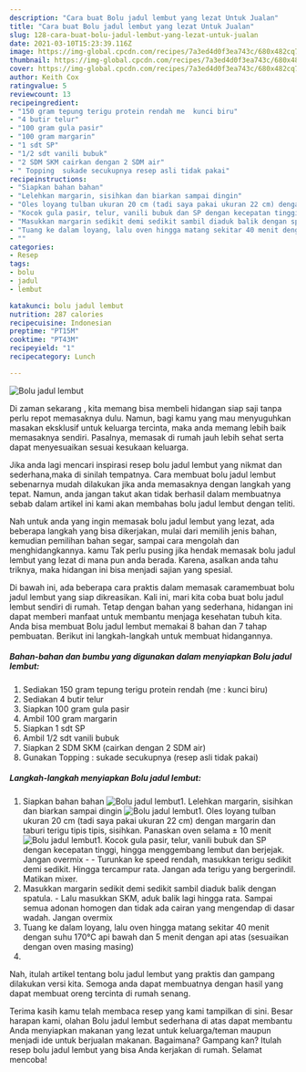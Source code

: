 ```yaml
---
description: "Cara buat Bolu jadul lembut yang lezat Untuk Jualan"
title: "Cara buat Bolu jadul lembut yang lezat Untuk Jualan"
slug: 128-cara-buat-bolu-jadul-lembut-yang-lezat-untuk-jualan
date: 2021-03-10T15:23:39.116Z
image: https://img-global.cpcdn.com/recipes/7a3ed4d0f3ea743c/680x482cq70/bolu-jadul-lembut-foto-resep-utama.jpg
thumbnail: https://img-global.cpcdn.com/recipes/7a3ed4d0f3ea743c/680x482cq70/bolu-jadul-lembut-foto-resep-utama.jpg
cover: https://img-global.cpcdn.com/recipes/7a3ed4d0f3ea743c/680x482cq70/bolu-jadul-lembut-foto-resep-utama.jpg
author: Keith Cox
ratingvalue: 5
reviewcount: 13
recipeingredient:
- "150 gram tepung terigu protein rendah me  kunci biru"
- "4 butir telur"
- "100 gram gula pasir"
- "100 gram margarin"
- "1 sdt SP"
- "1/2 sdt vanili bubuk"
- "2 SDM SKM cairkan dengan 2 SDM air"
- " Topping  sukade secukupnya resep asli tidak pakai"
recipeinstructions:
- "Siapkan bahan bahan"
- "Lelehkan margarin, sisihkan dan biarkan sampai dingin"
- "Oles loyang tulban ukuran 20 cm (tadi saya pakai ukuran 22 cm) dengan margarin dan taburi terigu tipis tipis, sisihkan. Panaskan oven selama ± 10 menit"
- "Kocok gula pasir, telur, vanili bubuk dan SP dengan kecepatan tinggi, hingga menggembang lembut dan berjejak. Jangan overmix  Turunkan ke speed rendah, masukkan terigu sedikit demi sedikit. Hingga tercampur rata. Jangan ada terigu yang bergerindil. Matikan mixer."
- "Masukkan margarin sedikit demi sedikit sambil diaduk balik dengan spatula.  Lalu masukkan SKM, aduk balik lagi hingga rata. Sampai semua adonan homogen dan tidak ada cairan yang mengendap di dasar wadah. Jangan overmix"
- "Tuang ke dalam loyang, lalu oven hingga matang sekitar 40 menit dengan suhu 170°C api bawah dan 5 menit dengan api atas (sesuaikan dengan oven masing masing)"
- ""
categories:
- Resep
tags:
- bolu
- jadul
- lembut

katakunci: bolu jadul lembut 
nutrition: 287 calories
recipecuisine: Indonesian
preptime: "PT15M"
cooktime: "PT43M"
recipeyield: "1"
recipecategory: Lunch

---
```



![Bolu jadul lembut](https://img-global.cpcdn.com/recipes/7a3ed4d0f3ea743c/680x482cq70/bolu-jadul-lembut-foto-resep-utama.jpg)

Di zaman  sekarang , kita memang bisa membeli hidangan siap saji tanpa perlu repot memasaknya dulu. Namun, bagi kamu yang mau menyuguhkan masakan eksklusif untuk keluarga tercinta, maka anda memang lebih baik memasaknya sendiri. Pasalnya, memasak di rumah jauh lebih sehat serta dapat menyesuaikan sesuai kesukaan keluarga.

Jika anda lagi mencari inspirasi resep bolu jadul lembut yang nikmat dan sederhana,maka di sinilah tempatnya. Cara membuat bolu jadul lembut  sebenarnya mudah dilakukan jika anda memasaknya dengan langkah yang tepat. Namun, anda jangan takut akan tidak berhasil dalam membuatnya 
sebab dalam artikel ini kami akan membahas bolu jadul lembut dengan teliti.  



Nah untuk anda yang ingin memasak bolu jadul lembut yang lezat, ada beberapa langkah yang bisa dikerjakan, mulai dari memilih jenis bahan, kemudian pemilihan bahan segar, sampai cara mengolah dan menghidangkannya. kamu Tak perlu pusing jika hendak memasak bolu jadul lembut yang lezat di mana pun anda berada. Karena, asalkan anda  tahu triknya, maka hidangan ini bisa menjadi sajian yang spesial.

Di bawah ini, ada beberapa cara praktis  dalam memasak caramembuat bolu jadul lembut yang siap dikreasikan. Kali ini, mari kita coba buat bolu jadul lembut sendiri di rumah. Tetap dengan bahan yang sederhana, hidangan ini dapat memberi manfaat untuk membantu menjaga kesehatan tubuh kita. Anda bisa membuat Bolu jadul lembut memakai 8 bahan dan 7 tahap pembuatan. Berikut ini langkah-langkah untuk membuat hidangannya.

<!--inarticleads1-->

##### Bahan-bahan dan bumbu yang digunakan dalam menyiapkan Bolu jadul lembut:

1. Sediakan 150 gram tepung terigu protein rendah (me : kunci biru)
1. Sediakan 4 butir telur
1. Siapkan 100 gram gula pasir
1. Ambil 100 gram margarin
1. Siapkan 1 sdt SP
1. Ambil 1/2 sdt vanili bubuk
1. Siapkan 2 SDM SKM (cairkan dengan 2 SDM air)
1. Gunakan  Topping : sukade secukupnya (resep asli tidak pakai)




<!--inarticleads2-->

##### Langkah-langkah menyiapkan Bolu jadul lembut:

1. Siapkan bahan bahan
<img src="https://img-global.cpcdn.com/steps/b7f37b4f006a6f1b/160x128cq70/bolu-jadul-lembut-langkah-memasak-1-foto.jpg" alt="Bolu jadul lembut">1. Lelehkan margarin, sisihkan dan biarkan sampai dingin
<img src="https://img-global.cpcdn.com/steps/625f0e78ffc51539/160x128cq70/bolu-jadul-lembut-langkah-memasak-2-foto.jpg" alt="Bolu jadul lembut">1. Oles loyang tulban ukuran 20 cm (tadi saya pakai ukuran 22 cm) dengan margarin dan taburi terigu tipis tipis, sisihkan. Panaskan oven selama ± 10 menit
<img src="https://img-global.cpcdn.com/steps/7c19ec38d5b60347/160x128cq70/bolu-jadul-lembut-langkah-memasak-3-foto.jpg" alt="Bolu jadul lembut">1. Kocok gula pasir, telur, vanili bubuk dan SP dengan kecepatan tinggi, hingga menggembang lembut dan berjejak. Jangan overmix -  - Turunkan ke speed rendah, masukkan terigu sedikit demi sedikit. Hingga tercampur rata. Jangan ada terigu yang bergerindil. Matikan mixer.
1. Masukkan margarin sedikit demi sedikit sambil diaduk balik dengan spatula.  - Lalu masukkan SKM, aduk balik lagi hingga rata. Sampai semua adonan homogen dan tidak ada cairan yang mengendap di dasar wadah. Jangan overmix
1. Tuang ke dalam loyang, lalu oven hingga matang sekitar 40 menit dengan suhu 170°C api bawah dan 5 menit dengan api atas (sesuaikan dengan oven masing masing)
1. 




Nah, itulah artikel tentang  bolu jadul lembut  yang praktis dan gampang dilakukan versi kita. Semoga anda dapat membuatnya dengan hasil yang dapat membuat oreng tercinta di rumah senang. 

Terima kasih kamu telah membaca resep yang kami tampilkan di sini. Besar harapan kami, olahan  Bolu jadul lembut sederhana di atas dapat membantu Anda menyiapkan makanan yang lezat untuk keluarga/teman maupun menjadi ide untuk berjualan makanan. Bagaimana? Gampang kan? Itulah resep bolu jadul lembut yang bisa Anda kerjakan di rumah. Selamat mencoba!


